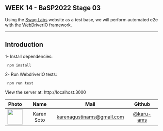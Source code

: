 ## WEEK 14 - BaSP2022 Stage 03
Using the [Swag Labs](https://www.saucedemo.com/) website as a test base, we will perform automated e2e with the [WebDriverIO](https://webdriver.io/) framework.
***

## Introduction
1- Install dependencies:

```console
 npm install
```

2- Run WebdriverIO tests:

```console
 npm run test
```

View the server at: http://localhost:3000

|Photo | Name  | Mail | Github
| :-----: | :-----: | :-----: | :-----: |
<img src="https://avatars.githubusercontent.com/u/101274200" height="50" width="50">| Karen Soto | karenagustinams@gmail.com | [@karu-ams](https://github.com/karu-ams)